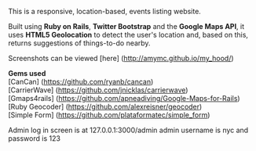 This is a responsive, location-based, events listing website. 

Built using **Ruby on Rails**, **Twitter Bootstrap** and the **Google Maps API**, it uses **HTML5 Geolocation** to detect the user's location and, based on this, returns suggestions of things-to-do nearby. 

Screenshots can be viewed [here] (http://amymc.github.io/my_hood/)

**Gems used**<br/>
[CanCan] (https://github.com/ryanb/cancan) <br/>
[CarrierWave] (https://github.com/jnicklas/carrierwave) <br/>
[Gmaps4rails] (https://github.com/apneadiving/Google-Maps-for-Rails) <br/>
[Ruby Geocoder] (https://github.com/alexreisner/geocoder) <br/>
[Simple Form] (https://github.com/plataformatec/simple_form)


Admin log in screen is at 127.0.0.1:3000/admin
admin username is nyc and password is 123
